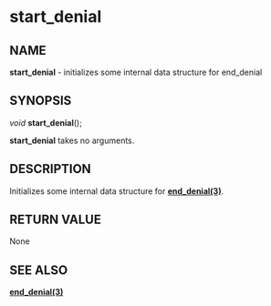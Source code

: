 # start_denial

## NAME

**start_denial** - initializes some internal data structure for end_denial

## SYNOPSIS

*void* **start_denial**();

**start_denial** takes no arguments.

## DESCRIPTION

Initializes some internal data structure for **[end_denial(3)](end_denial.md)**.

## RETURN VALUE

None

## SEE ALSO

**[end_denial(3)](end_denial.md)**